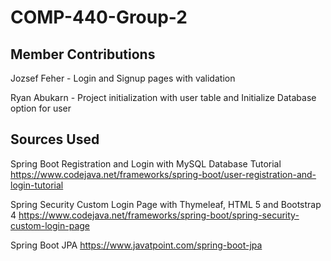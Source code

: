 # COMP-440-Group-2

## Member Contributions
Jozsef Feher - Login and Signup pages with validation

Ryan Abukarn - Project initialization with user table and Initialize Database option for user

## Sources Used
Spring Boot Registration and Login with MySQL Database Tutorial
https://www.codejava.net/frameworks/spring-boot/user-registration-and-login-tutorial

Spring Security Custom Login Page with Thymeleaf, HTML 5 and Bootstrap 4
https://www.codejava.net/frameworks/spring-boot/spring-security-custom-login-page

Spring Boot JPA 
https://www.javatpoint.com/spring-boot-jpa
